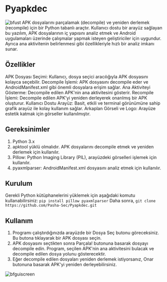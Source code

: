 # Pyapkdec
![bfust](https://github.com/user-attachments/assets/40be6a68-8b8f-475b-957f-caddc8d47032)
APK dosyalarını parçalamak (decompile) ve yeniden derlemek (recompile) için bir Python tabanlı araçtır. Kullanıcı dostu bir arayüz sağlayan bu yazılım, APK dosyalarının iç yapısını analiz etmek ve Android uygulamaları üzerinde çalışmalar yapmak isteyen geliştiriciler için uygundur. Ayrıca ana aktivitenin belirlenmesi gibi özellikleriyle hızlı bir analiz imkanı sunar.

## Özellikler
APK Dosyası Seçimi: Kullanıcı, dosya seçici aracılığıyla APK dosyasını kolayca seçebilir.
Decompile İşlemi: APK dosyasını decompile eder ve AndroidManifest.xml gibi önemli dosyalara erişim sağlar.
Ana Aktiviteyi Gösterme: Decompile edilen APK'nin ana aktivitesini gösterir.
Recompile İşlemi: Decompile edilen APK'yi yeniden derleyerek onarılmış bir APK oluşturur.
Kullanıcı Dostu Arayüz: Basit, etkili ve terminal görünümüne sahip grafik arayüz ile kolay kullanım sağlar.
Arkaplan Görseli ve Logo: Arayüze estetik katmak için görseller kullanılmıştır.

## Gereksinimler
1. Python 3.x
2. apktool yüklü olmalıdır. APK dosyalarını decompile etmek ve yeniden derlemek için kullanılır.
3. Pillow: Python Imaging Library (PIL), arayüzdeki görselleri işlemek için kullanılır.
4. pyaxmlparser: AndroidManifest.xml dosyasını analiz etmek için kullanılır.

## Kurulum
Gerekli Python kütüphanelerini yüklemek için aşağıdaki komutu kullanabilirsiniz:
```pip install pillow pyaxmlparser```
Daha sonra,
```git clone https://github.com/Pasha-Sec/Pyapkdec.git```

## Kullanım
1. Programı çalıştırdığınızda arayüzde bir Dosya Seç butonu göreceksiniz. Bu butona tıklayarak bir APK dosyası seçin.
2. APK dosyasını seçtikten sonra Parçala! butonuna basarak dosyayı decompile edin. Program, seçilen APK'nin ana aktivitesini bulacak ve decompile edilen dosya yolunu gösterecektir.
3. Eğer decompile edilen dosyaları yeniden derlemek istiyorsanız, Onar butonuna basarak APK'yi yeniden derleyebilirsiniz.

![bfguiscreen](https://github.com/user-attachments/assets/e704c754-f2a6-449b-a986-567e941ae0f9)


